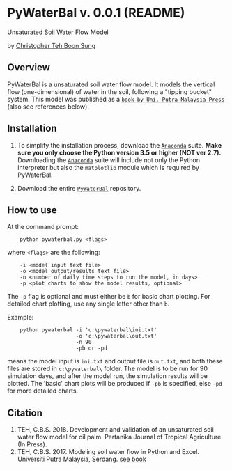 # PyWaterBal v. 0.0.1 (README)

Unsaturated Soil Water Flow Model

by [Christopher Teh Boon Sung](http://www.christopherteh.com)

## Overview

PyWaterBal is a unsaturated soil water flow model. It models the vertical flow (one-dimensional) of water in the soil, following a "tipping bucket" system. This model was published as a [`book by Uni. Putra Malaysia Press`](http://www.christopherteh.com/soilwaterbook/) (also see references below).



## Installation

1. To simplify the installation process, download the [`Anaconda`](https://www.anaconda.com/download/) suite. **Make sure you only choose the Python version 3.5 or higher (NOT ver 2.7).** Downloading the [`Anaconda`](https://www.anaconda.com/download/) suite will include not only the Python interpreter but also the `matplotlib` module which is required by PyWaterBal.

1. Download the entire [`PyWaterBal`](https://github.com/cbsteh/PyWaterBal/archive/master.zip) repository.

## How to use

At the command prompt:

```text
    python pywaterbal.py <flags>
```

where `<flags>` are the following:

```text
    -i <model input text file>
    -o <model output/results text file>
    -n <number of daily time steps to run the model, in days>
    -p <plot charts to show the model results, optional>
```

The `-p` flag is optional and must either be `b` for basic chart plotting. For detailed chart plotting, use any single letter other than `b`.

Example:

```text
    python pywaterbal -i 'c:\pywaterbal\ini.txt'
                      -o 'c:\pywaterbal\out.txt'
                      -n 90
                      -pb or -pd
```

means the model input is `ini.txt` and output file is `out.txt`, and both these files are stored in `c:\pywaterbal\` folder. The model is to be run for 90 simulation days, and after the model run, the simulation results will be plotted. The 'basic' chart plots will be produced if `-pb` is specified, else `-pd` for more detailed charts.

## Citation

1. TEH, C.B.S. 2018. Development and validation of an unsaturated soil water flow model for oil palm. Pertanika Journal of Tropical Agriculture. (In Press).
1. TEH, C.B.S. 2017. Modeling soil water flow in Python and Excel. Universiti Putra Malaysia, Serdang. [see book](http://www.christopherteh.com/soilwaterbook/)
